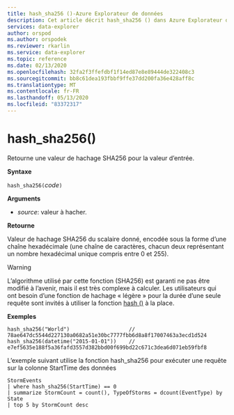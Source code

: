 ```yaml
---
title: hash_sha256 ()-Azure Explorateur de données
description: Cet article décrit hash_sha256 () dans Azure Explorateur de données.
services: data-explorer
author: orspod
ms.author: orspodek
ms.reviewer: rkarlin
ms.service: data-explorer
ms.topic: reference
ms.date: 02/13/2020
ms.openlocfilehash: 32fa2f3ffefdbf1f14ed87e8e89444de322408c3
ms.sourcegitcommit: bb8c61dea193fbbf9ffe37dd200fa36e428aff8c
ms.translationtype: MT
ms.contentlocale: fr-FR
ms.lasthandoff: 05/13/2020
ms.locfileid: "83372317"
---
```

# <a name="hash_sha256"></a>hash_sha256()

Retourne une valeur de hachage SHA256 pour la valeur d’entrée.

**Syntaxe**

`hash_sha256(`*code*`)`

**Arguments**

* *source*: valeur à hacher.

**Retourne**

Valeur de hachage SHA256 du scalaire donné, encodée sous la forme d’une chaîne hexadécimale (une chaîne de caractères, chacun deux représentant un nombre hexadécimal unique compris entre 0 et 255).

> [!WARNING]
> L’algorithme utilisé par cette fonction (SHA256) est garanti ne pas être modifié à l’avenir, mais il est très complexe à calculer. Les utilisateurs qui ont besoin d’une fonction de hachage « légère » pour la durée d’une seule requête sont invités à utiliser la fonction [hash ()](./hashfunction.md) à la place.

**Exemples**

```kusto
hash_sha256("World")                   // 78ae647dc5544d227130a0682a51e30bc7777fbb6d8a8f17007463a3ecd1d524
hash_sha256(datetime("2015-01-01"))    // e7ef5635e188f5a36fafd3557d382bbd00f699bd22c671c3dea6d071eb59fbf8
```

L’exemple suivant utilise la fonction hash_sha256 pour exécuter une requête sur la colonne StartTime des données

<!-- csl: https://help.kusto.windows.net:443/Samples -->
```kusto
StormEvents 
| where hash_sha256(StartTime) == 0
| summarize StormCount = count(), TypeOfStorms = dcount(EventType) by State 
| top 5 by StormCount desc
```
